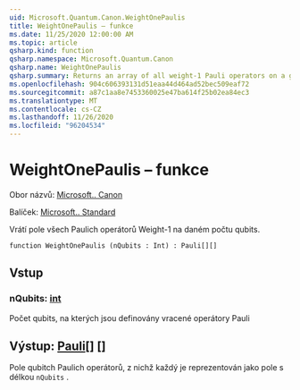 ```yaml
---
uid: Microsoft.Quantum.Canon.WeightOnePaulis
title: WeightOnePaulis – funkce
ms.date: 11/25/2020 12:00:00 AM
ms.topic: article
qsharp.kind: function
qsharp.namespace: Microsoft.Quantum.Canon
qsharp.name: WeightOnePaulis
qsharp.summary: Returns an array of all weight-1 Pauli operators on a given number of qubits.
ms.openlocfilehash: 904c606393131d51eaa44d464ad52bec509eaf72
ms.sourcegitcommit: a87c1aa8e7453360025e47ba614f25b02ea84ec3
ms.translationtype: MT
ms.contentlocale: cs-CZ
ms.lasthandoff: 11/26/2020
ms.locfileid: "96204534"
---
```

# <a name="weightonepaulis-function"></a>WeightOnePaulis – funkce

Obor názvů: [Microsoft.. Canon](xref:Microsoft.Quantum.Canon)

Balíček: [Microsoft.. Standard](https://nuget.org/packages/Microsoft.Quantum.Standard)


Vrátí pole všech Paulich operátorů Weight-1 na daném počtu qubits.

```qsharp
function WeightOnePaulis (nQubits : Int) : Pauli[][]
```


## <a name="input"></a>Vstup

### <a name="nqubits--int"></a>nQubits: [int](xref:microsoft.quantum.lang-ref.int)

Počet qubits, na kterých jsou definovány vracené operátory Pauli



## <a name="output--pauli"></a>Výstup: [Pauli](xref:microsoft.quantum.lang-ref.pauli)[] []

Pole qubitch Paulich operátorů, z nichž každý je reprezentován jako pole s délkou `nQubits` .